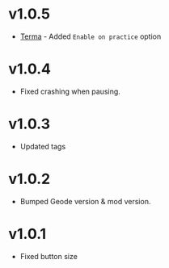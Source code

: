 # v1.0.5

- [Terma](https://https://github.com/Termantita) -  Added `Enable on practice` option

# v1.0.4

- Fixed crashing when pausing.

# v1.0.3

- Updated tags

# v1.0.2

- Bumped Geode version & mod version.

# v1.0.1

- Fixed button size
